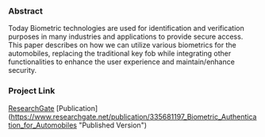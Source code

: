 ### Abstract
Today Biometric technologies are used for identification and verification purposes in many industries and applications to provide secure access.
This paper describes on how we can utilize various biometrics for the automobiles, replacing the traditional key fob while integrating other functionalities to enhance the user experience and maintain/enhance security.

### Project Link
[ResearchGate](https://www.researchgate.net/project/Biometric-Authentication-for-Automobiles "ResearchGate")
[Publication] (https://www.researchgate.net/publication/335681197_Biometric_Authentication_for_Automobiles "Published Version")

